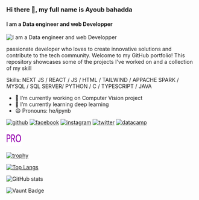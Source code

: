 ### Hi there 👋, my full name is Ayoub bahadda
#### I am a Data engineer and web Developper
![I am a Data engineer and web Developper](https://media.licdn.com/dms/image/v2/D4D16AQE_uy_IRlB9SQ/profile-displaybackgroundimage-shrink_350_1400/profile-displaybackgroundimage-shrink_350_1400/0/1724276300756?e=1738800000&v=beta&t=BscA2lxu9hxv8DecLXj-giuJDNOCBxfidJt391PthIw)

 passionate developer who loves to create innovative solutions and contribute to the tech community. Welcome to my GitHub portfolio! This repository showcases some of the projects I've worked on and a collection of my skill

Skills: NEXT JS / REACT / JS / HTML / TAILWIND / APPACHE SPARK / MYSQL / SQL SERVER/ PYTHON / C / TYPESCRIPT / JAVA

- 🔭 I’m currently working on Computer Vision project  
- 🌱 I’m currently learning deep learning  
- 😄 Pronouns: he/ipynb 


[<img src='https://cdn.jsdelivr.net/npm/simple-icons@3.0.1/icons/github.svg' alt='github' height='40'>](https://github.com/yobahadda)  [<img src='https://cdn.jsdelivr.net/npm/simple-icons@3.0.1/icons/facebook.svg' alt='facebook' height='40'>](https://www.facebook.com/AyoubBahadda )  [<img src='https://cdn.jsdelivr.net/npm/simple-icons@3.0.1/icons/instagram.svg' alt='instagram' height='40'>](https://www.instagram.com/ayoub_bahadda/)  [<img src='https://cdn.jsdelivr.net/npm/simple-icons@3.0.1/icons/twitter.svg' alt='twitter' height='40'>](https://twitter.com/Ayoubbahadda)  [<img src='https://cdn.jsdelivr.net/npm/simple-icons@3.0.1/icons/datacamp.svg' alt='datacamp' height='40'>](https://www.datacamp.com/portfolio/bahaddaayoub123)  

<a href='https://github.com/pricing'><img src='https://raw.githubusercontent.com/acervenky/animated-github-badges/master/assets/pro.gif' width='40' height='40'></a> 

[![trophy](https://github-profile-trophy.vercel.app/?username=yobahadda)](https://github.com/ryo-ma/github-profile-trophy)

[![Top Langs](https://github-readme-stats.vercel.app/api/top-langs/?username=yobahadda)](https://github.com/anuraghazra/github-readme-stats)

![GitHub stats](https://github-readme-stats.vercel.app/api?username=yobahadda&show_icons=true&count_private=true)  

![Vaunt Badge](https://api.vaunt.dev/v1/github/entities/yobahadda/contributions?format=svg&private=true)  

